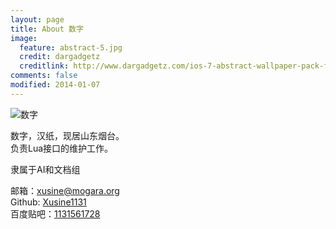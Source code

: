 ```yaml
---
layout: page
title: About 数字
image:
  feature: abstract-5.jpg
  credit: dargadgetz
  creditlink: http://www.dargadgetz.com/ios-7-abstract-wallpaper-pack-for-iphone-5-and-ipod-touch-retina/
comments: false
modified: 2014-01-07
---
```


![数字](https://avatars2.githubusercontent.com/u/8319391?v=3&s=460)

数字，汉纸，现居山东烟台。  
负责Lua接口的维护工作。 

隶属于AI和文档组

邮箱：[xusine@mogara.org](mailto:xusine@mogara.org)  
Github: [Xusine1131](https://github.com/Xusine1131)  
百度贴吧：[1131561728](http://tieba.baidu.com/home/main/?un=1131561728&ie=utf-8&fr=frs)
